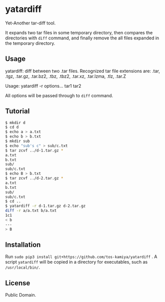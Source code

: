 # yatardiff

Yet-Another tar-diff tool.

It expands two tar files in some temporary directory,
then compares the directories with `diff` command,
and finally remove the all files expanded in the temporary directory.

## Usage

yatardiff: diff between two .tar files.
Recognized tar file extensions are: .tar, .tgz, .tar.gz, .tar.bz2, .tbz, .tbz2, .tar.xz, .tar.lzma, .tlz, .tar.Z

Usage:
  yatardiff -r options... tar1 tar2

All options will be passed through to `diff` command.

## Tutorial

```sh
$ mkdir d
$ cd d
$ echo a > a.txt
$ echo b > b.txt
$ mkdir sub
$ echo "sub's c" > sub/c.txt
$ tar zcvf ../d-1.tar.gz *
a.txt
b.txt
sub/
sub/c.txt
$ echo B > b.txt
$ tar zcvf ../d-2.tar.gz *
a.txt
b.txt
sub/
sub/c.txt
$ cd ..
$ yatardiff -r d-1.tar.gz d-2.tar.gz
diff -r a/a.txt b/a.txt
1c1
< b
---
> B
```


## Installation

Run `sudo pip3 install git+https://github.com/tos-kamiya/yatardiff` .
A script `yatardiff` will be copied in a directory for executables, such as `/usr/local/bin/`.

## License

Public Domain.

